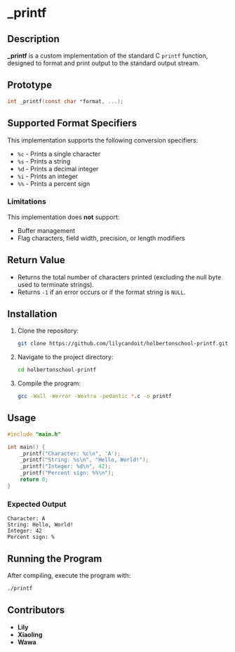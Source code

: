 # **_printf**

## **Description**
**_printf** is a custom implementation of the standard C `printf` function, designed to format and print output to the standard output stream.

## **Prototype**
```c
int _printf(const char *format, ...);
```

## **Supported Format Specifiers**
This implementation supports the following conversion specifiers:
- `%c` - Prints a single character
- `%s` - Prints a string
- `%d` - Prints a decimal integer
- `%i` - Prints an integer
- `%%` - Prints a percent sign

### **Limitations**
This implementation does **not** support:
- Buffer management
- Flag characters, field width, precision, or length modifiers

## **Return Value**
- Returns the total number of characters printed (excluding the null byte used to terminate strings).
- Returns `-1` if an error occurs or if the format string is `NULL`.

## **Installation**
1. Clone the repository:
   ```sh
   git clone https://github.com/lilycandoit/holbertonschool-printf.git
   ```
2. Navigate to the project directory:
   ```sh
   cd holbertonschool-printf
   ```
3. Compile the program:
   ```sh
   gcc -Wall -Werror -Wextra -pedantic *.c -o printf
   ```

## **Usage**
```c
#include "main.h"

int main() {
    _printf("Character: %c\n", 'A');
    _printf("String: %s\n", "Hello, World!");
    _printf("Integer: %d\n", 42);
    _printf("Percent sign: %%\n");
    return 0;
}
```

### **Expected Output**
```
Character: A
String: Hello, World!
Integer: 42
Percent sign: %
```

## **Running the Program**
After compiling, execute the program with:
```sh
./printf
```

## **Contributors**
- **Lily**
- **Xiaoling**
- **Wawa**


